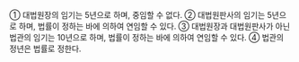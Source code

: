 ① 대법원장의 임기는 5년으로 하며, 중임할 수 없다.
② 대법원판사의 임기는 5년으로 하며, 법률이 정하는 바에 의하여 연임할 수 있다.
③ 대법원장과 대법원판사가 아닌 법관의 임기는 10년으로 하며, 법률이 정하는 바에 의하여 연임할 수 있다.
④ 법관의 정년은 법률로 정한다.
